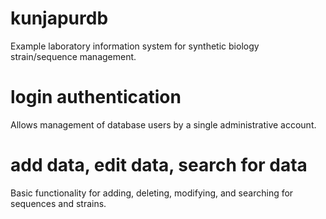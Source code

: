 # kunjapurdb
Example laboratory information system for synthetic biology strain/sequence management. 

# login authentication
Allows management of database users by a single administrative account. 

# add data, edit data, search for data
Basic functionality for adding, deleting, modifying, and searching for sequences and strains. 
